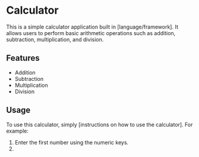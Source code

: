 # Calculator

This is a simple calculator application built in [language/framework]. It allows users to perform basic arithmetic operations such as addition, subtraction, multiplication, and division.

## Features

- Addition
- Subtraction
- Multiplication
- Division

## Usage

To use this calculator, simply [instructions on how to use the calculator]. For example:

1. Enter the first number using the numeric keys.
2.
